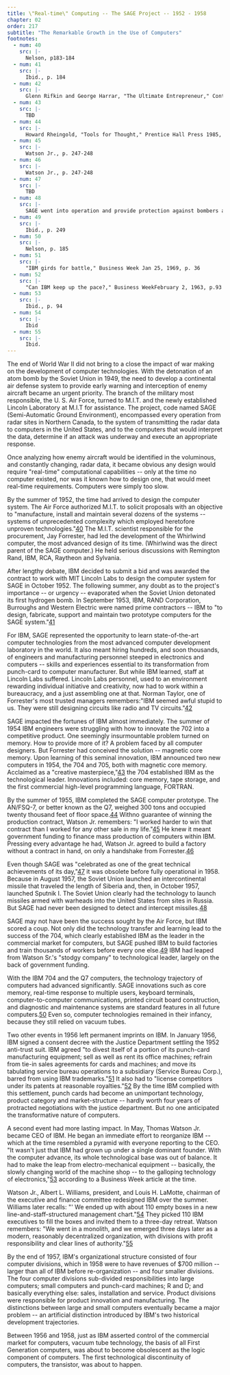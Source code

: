 ```yaml
---
title: \"Real-time\" Computing -- The SAGE Project -- 1952 - 1958
chapter: 02
order: 217
subtitle: "The Remarkable Growth in the Use of Computers"
footnotes:
  - num: 40
    src: |-
      Nelson, p183-184
  - num: 41
    src: |-
      Ibid., p. 184
  - num: 42
    src: |-
      Glenn Rifkin and George Harrar, "The Ultimate Entrepreneur," Contemporary Books 1988, p. 22-23
  - num: 43
    src: |-
      TBD
  - num: 44
    src: |-
      Howard Rheingold, "Tools for Thought," Prentice Hall Press 1985, p. 142
  - num: 45
    src: |-
      Watson Jr., p. 247-248
  - num: 46
    src: |-
      Watson Jr., p. 247-248
  - num: 47
    src: |-
      TBD
  - num: 48
    src: |-
      SAGE went into operation and provide protection against bombers and aircraft. One outcome was a change in U.S. nuclear policy to assured mutual destruction.
  - num: 49
    src: |-
      Ibid., p. 249
  - num: 50
    src: |-
      Nelson, p. 185
  - num: 51
    src: |-
      "IBM girds for battle," Business Week Jan 25, 1969, p. 36
  - num: 52
    src: |-
      "Can IBM keep up the pace?," Business WeekFebruary 2, 1963, p.93
  - num: 53
    src: |-
      Ibid., p. 94
  - num: 54
    src: |-
      Ibid
  - num: 55
    src: |-
      Ibid.
---
```


The end of World War II did not bring to a close the impact of war making on the development of computer technologies. With the detonation of an atom bomb by the Soviet Union in 1949, the need to develop a continental air defense system to provide early warning and interception of enemy aircraft became an urgent priority. The branch of the military most responsible, the U. S. Air Force, turned to M.I.T. and the newly established Lincoln Laboratory at M.I.T for assistance. The project, code named SAGE (Semi-Automatic Ground Environment), encompassed every operation from radar sites in Northern Canada, to the system of transmitting the radar data to computers in the United States, and to the computers that would interpret the data, determine if an attack was underway and execute an appropriate response.

Once analyzing how enemy aircraft would be identified in the voluminous, and constantly changing, radar data, it became obvious any design would require "real-time" computational capabilities -- only at the time no computer existed, nor was it known how to design one, that would meet real-time requirements. Computers were simply too slow.

By the summer of 1952, the time had arrived to design the computer system. The Air Force authorized M.I.T. to solicit proposals with an objective to "manufacture, install and maintain several dozens of the systems -- systems of unprecedented complexity which employed heretofore unproven technologies."<a name="fnloc40" href="#fn40">40</a> The M.I.T. scientist responsible for the procurement, Jay Forrester, had led the development of the Whirlwind computer, the most advanced design of its time. (Whirlwind was the direct parent of the SAGE computer.) He held serious discussions with Remington Rand, IBM, RCA, Raytheon and Sylvania.

After lengthy debate, IBM decided to submit a bid and was awarded the contract to work with MIT Lincoln Labs to design the computer system for SAGE in October 1952. The following summer, any doubt as to the project's importance -- or urgency -- evaporated when the Soviet Union detonated its first hydrogen bomb. In September 1953, IBM, RAND Corporation, Burroughs and Western Electric were named prime contractors -- IBM to "to design, fabricate, support and maintain two prototype computers for the SAGE system."<a name="fnloc41" href="#fn41">41</a> 

For IBM, SAGE represented the opportunity to learn state-of-the-art computer technologies from the most advanced computer development laboratory in the world. It also meant hiring hundreds, and soon thousands, of engineers and manufacturing personnel steeped in electronics and computers -- skills and experiences essential to its transformation from punch-card to computer manufacturer. But while IBM learned, staff at Lincoln Labs suffered. Lincoln Labs personnel, used to an environment rewarding individual initiative and creativity, now had to work within a bureaucracy, and a just assembling one at that. Norman Taylor, one of Forrester's most trusted managers remembers:"IBM seemed awful stupid to us. They were still designing circuits like radio and TV circuits."<a name="fnloc42" href="#fn42">42</a> 

SAGE impacted the fortunes of IBM almost immediately. The summer of 1954 IBM engineers were struggling with how to innovate the 702 into a competitive product. One seemingly insurmountable problem turned on memory. How to provide more of it? A problem faced by all computer designers. But Forrester had conceived the solution -- magnetic core memory. Upon learning of this seminal innovation, IBM announced two new computers in 1954, the 704 and 705, both with magnetic core memory. Acclaimed as a "creative masterpiece,"<a name="fnloc43" href="#fn43">43</a> the 704 established IBM as the technological leader. Innovations included: core memory, tape storage, and the first commercial high-level programming language, FORTRAN.

By the summer of 1955, IBM completed the SAGE computer prototype. The AN/FSQ-7, or better known as the Q7, weighed 300 tons and occupied twenty thousand feet of floor space.<a name="fnloc44" href="#fn44">44</a> Withno guarantee of winning the production contract, Watson Jr. remembers: "I worked harder to win that contract than I worked for any other sale in my life."<a name="fnloc45" href="#fn45">45</a> He knew it meant government funding to finance mass production of computers within IBM. Pressing every advantage he had, Watson Jr. agreed to build a factory without a contract in hand, on only a handshake from Forrester.<a name="fnloc46" href="#fn46">46</a> 

Even though SAGE was "celebrated as one of the great technical achievements of its day,"<a name="fnloc47" href="#fn47">47</a> it was obsolete before fully operational in 1958. Because in August 1957, the Soviet Union launched an intercontinental missile that traveled the length of Siberia and, then, in October 1957, launched Sputnik I. The Soviet Union clearly had the technology to launch missiles armed with warheads into the United States from sites in Russia. But SAGE had never been designed to detect and intercept missiles.<a name="fnloc48" href="#fn48">48</a> 

SAGE may not have been the success sought by the Air Force, but IBM scored a coup. Not only did the technology transfer and learning lead to the success of the 704, which clearly established IBM as the leader in the commercial market for computers, but SAGE pushed IBM to build factories and train thousands of workers before every one else.<a name="fnloc49" href="#fn49">49</a> IBM had leaped from Watson Sr.'s "stodgy company" to technological leader, largely on the back of government funding.

With the IBM 704 and the Q7 computers, the technology trajectory of computers had advanced significantly. SAGE innovations such as core memory, real-time response to multiple users, keyboard terminals, computer-to-computer communications, printed circuit board construction, and diagnostic and maintenance systems are standard features in all future computers.<a name="fnloc50" href="#fn50">50</a> Even so, computer technologies remained in their infancy, because they still relied on vacuum tubes.

Two other events in 1956 left permanent imprints on IBM. In January 1956, IBM signed a consent decree with the Justice Department settling the 1952 anti-trust suit. IBM agreed "to divest itself of a portion of its punch-card manufacturing equipment; sell as well as rent its office machines; refrain from tie-in sales agreements for cards and machines; and move its tabulating service bureau operations to a subsidiary (Service Bureau Corp.), barred from using IBM trademarks."<a name="fnloc51" href="#fn51">51</a> It also had to "license competitors under its patents at reasonable royalties."<a name="fnloc52" href="#fn52">52</a> By the time IBM complied with this settlement, punch cards had become an unimportant technology, product category and market-structure -- hardly worth four years of protracted negotiations with the justice department. But no one anticipated the transformative nature of computers.

A second event had more lasting impact. In May, Thomas Watson Jr. became CEO of IBM. He began an immediate effort to reorganize IBM -- which at the time resembled a pyramid with everyone reporting to the CEO. "It wasn't just that IBM had grown up under a single dominant founder. With the computer advance, its whole technological base was out of balance. It had to make the leap from electro-mechanical equipment -- basically, the slowly changing world of the machine shop -- to the galloping technology of electronics,"<a name="fnloc53" href="#fn53">53</a> according to a Business Week article at the time.

Watson Jr., Albert L. Williams, president, and Louis H. LaMotte, chairman of the executive and finance committee redesigned IBM over the summer. Williams later recalls: "' We ended up with about 110 empty boxes in a new line-and-staff-structured management chart."<a name="fnloc54" href="#fn54">54</a> They picked 110 IBM executives to fill the boxes and invited them to a three-day retreat. Watson remembers: "We went in a monolith, and we emerged three days later as a modern, reasonably decentralized organization, with divisions with profit responsibility and clear lines of authority."<a name="fnloc55" href="#fn55">55</a> 

By the end of 1957, IBM's organizational structure consisted of four computer divisions, which in 1958 were to have revenues of $700 million -- larger than all of IBM before re-organization -- and four smaller divisions. The four computer divisions sub-divided responsibilities into large computers; small computers and punch-card machines; R and D; and basically everything else: sales, installation and service. Product divisions were responsible for product innovation and manufacturing. The distinctions between large and small computers eventually became a major problem -- an artificial distinction introduced by IBM's two historical development trajectories.

Between 1956 and 1958, just as IBM asserted control of the commercial market for computers, vacuum tube technology, the basis of all First Generation computers, was about to become obsolescent as the logic component of computers. The first technological discontinuity of computers, the transistor, was about to happen.


